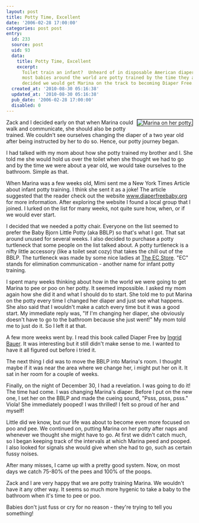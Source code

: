 ```yaml
---
layout: post
title: Potty Time, Excellent
date: '2006-02-28 17:00:00'
categories: post post
entry:
  id: 233
  source: post
  uid: 93
  data:
    title: Potty Time, Excellent
    excerpt:
      Toilet train an infant?  Unheard of in disposable American diaper culture,
      most babies around the world are potty trained by the time they are a year old.  We
      decided we would get Marina on the track to becoming Diaper Free...
  created_at: '2010-08-30 05:16:38'
  updated_at: '2010-08-30 05:16:38'
  pub_date: '2006-02-28 17:00:00'
  disabled: 0
---
```


<img align='right' src='/images/marina_diaper_free.jpg' alt='Marina on her potty.' style='border:1px solid black'>Zack and I decided early on that when Marina could
walk and communicate, she should also be potty
trained. We couldn't see ourselves changing the diaper
of a two year old after being instructed by her to do
so. Hence, our potty journey began.

I had talked with my mom about how she potty trained
my brother and I. She told me she would hold us over
the toilet when she thought we had to go and by the
time we were about a year old, we would take ourselves
to the bathroom. Simple as that.

When Marina was a few
weeks old, Mimi sent me a New York Times Article about
infant potty training. I think she sent it as a joke!
The article suggested that the reader check out the
website <a href='http://www.diaperfreebaby.org'>www.diaperfreebaby.org</a> for more information.
After exploring the website I found a local group that
I joined. I lurked on the list for many weeks, not
quite sure how, when, or if we would ever start.

I decided that we needed a potty chair. Everyone on
the list seemed to prefer the Baby Bjorn Little Potty
(aka BBLP) so that's what I got. That sat around
unused for several weeks. I also decided to purchase a
potty turtleneck that some people on the list talked
about. A potty turtleneck is a nifty little accessory (like a toilet seat cozy) that takes the chill out of the BBLP. The turtleneck
was made by some nice ladies at <a href='http://theecstore.com/'>The EC Store</a>. "EC"
stands for elimination communication - another name
for infant potty training.

I spent many weeks thinking about how in the world we
were going to get Marina to pee or poo on her potty.
It seemed impossible. I asked my mom again how she did
it and what I should do to start. She told me to put
Marina on the potty every time I changed her diaper
and just see what happens. She also said that I
wouldn't make a catch every time but it was a good
start. My immediate reply was, "If I'm changing her
diaper, she obviously doesn't have to go to the
bathroom because she just went!" My mom told me to
just do it. So I left it at that.

A few more weeks went by. I read this book called
Diaper Free by <a href='http://www.natural-wisdom.com/'>Ingrid Bauer</a>. It was interesting but it
still didn't make sense to me. I wanted to have it all
figured out before i tried it.

The next thing I did was to move the BBLP into
Marina's room. I thought maybe if it was near the area
where we change her, i might put her on it. It sat in
her room for a couple of weeks.

Finally, on the night of December 30, I had a
revelation. I was going to do it! The time had come. I
was changing Marina's diaper. Before I put on the new
one, I set her on the BBLP and made the cueing sound,
"Psss, psss, psss." Viola! She immediately pooped! I
was thrilled! I felt so proud of her and myself!

Little did we know, but our life was about to
become even more focused on poo and pee. We continued
on, putting Marina on her potty after naps and
whenever we thought she might have to go. At first we
didn't catch much, so I began keeping track of the
intervals at which Marina peed and pooped. I also
looked for signals she would give when she had to go, such as certain fussy noises.

After many misses, I came up with a pretty good
system. Now, on most days we catch 75-80% of the pees
and 100% of the poops.

Zack and I are very happy that we are potty training
Marina. We wouldn't have it any other way. It seems so much more hygenic to take a baby to the bathroom when it's time to pee or poo.

Babies don't just fuss or cry for no reason - they're trying to tell you something!
